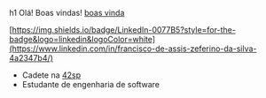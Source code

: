 h1 Olá! Boas vindas! [boas vinda](https://github.com/leticiadasilva/leticiadasilva/blob/main/images/Hi.gif)


[https://img.shields.io/badge/LinkedIn-0077B5?style=for-the-badge&logo=linkedin&logoColor=white](https://www.linkedin.com/in/francisco-de-assis-zeferino-da-silva-4a2347b4/)


* Cadete na [42sp](https://www.42sp.org.br/)
* Estudante de engenharia de software

